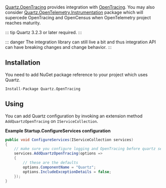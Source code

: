[Quartz.OpenTracing](https://www.nuget.org/packages/Quartz.OpenTracing)
provides integration with [OpenTracing](https://opentracing.io/). You may also consider
[Quartz.OpenTelemetry.Instrumentation](opentelemetry-integration.md) package which will supercede OpenTracing and OpenCensus
when OpenTelemetry project reaches maturity.

::: tip
Quartz 3.2.3 or later required.
:::

::: danger
The integration library can still live a bit and thus integration API can have breaking changes and change behavior.
:::

## Installation

You need to add NuGet package reference to your project which uses Quartz.

    Install-Package Quartz.OpenTracing

## Using

You can add Quartz configuration by invoking an extension method `AddQuartzOpenTracing` on `IServiceCollection`.


**Example Startup.ConfigureServices configuration**

```csharp
public void ConfigureServices(IServiceCollection services)
{
    // make sure you configure logging and OpenTracing before quartz services
    services.AddQuartzOpenTracing(options =>
    {
        // these are the defaults
        options.ComponentName = "Quartz";
        options.IncludeExceptionDetails = false;
    });
}
```